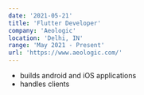 ```yaml
---
date: '2021-05-21'
title: 'Flutter Developer'
company: 'Aeologic'
location: 'Delhi, IN'
range: 'May 2021 - Present'
url: 'https://www.aeologic.com/'
---
```


- builds android and iOS applications
- handles clients
